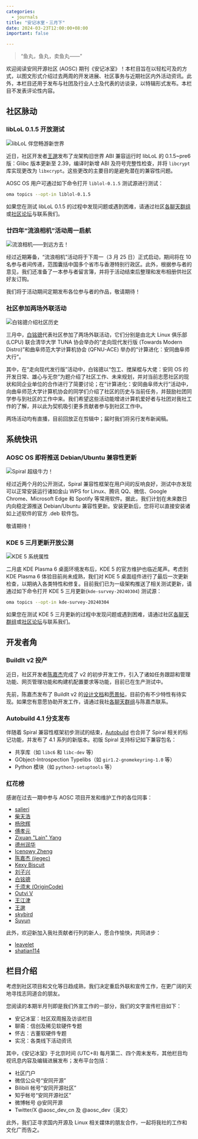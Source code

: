 ```yaml
---
categories:
  - journals
title: "安记冰室・三月下"
date: 2024-03-23T12:00:00+08:00
important: false

---
```

<!-- 端着鱼丸汤的 -->

> “鱼丸，鱼丸，卖鱼丸——”

欢迎阅读安同开源社区 (AOSC) 期刊《安记冰室》！本栏目旨在以轻松可及的方式，以图文形式介绍过去两周的开发进展、社区事务与近期社区内外活动资讯。此外，本栏目还用于发布与社团及行业人士及代表的访谈录，以特辑形式发布。本栏目不发表评论性内容。

社区脉动
--------

### libLoL 0.1.5 开放测试

![libLoL 伴您畅游新世界](/assets/news/coffee-break/20240323/imgs/liblol.png)

近日，社区开发者[王邈](https://github.com/shankerwangmiao)发布了龙架构旧世界 ABI 兼容运行时 libLoL 的 0.1.5~pre6 版：Glibc 版本更新至 2.39，编译时新增 ABI 及符号完整性检查，并将 `libcrypt` 库实现更改为 `libxcrypt`。这些更改的主要目的是避免潜在的兼容性问题。

AOSC OS 用户可通过如下命令打开 `liblol-0.1.5` 测试源进行测试：

```bash
oma topics --opt-in liblol-0.1.5
```

如果您在测试 libLoL 0.1.5 的过程中发现问题或遇到困难，请通过社区[各聊天群组](https://aosc.io/contact/)或[社区论坛](https://bbs.aosc.io/)与联系我们。

### 廿四年“流浪相机”活动周一启航

![流浪相机——到远方去！](/assets/news/coffee-break/20240323/imgs/roaming-camera.png)

经过近期筹备，“流浪相机”活动将于下周一（3 月 25 日）正式启动，期间将在 10 名参与者间传递，范围囊括中国多个省市与香港特别行政区。此外，根据参与者的意见，我们还准备了一本参与者留言簿，并将于活动结束后整理和发布相册供社区好友订购。

我们将于活动期间定期发布各位参与者的作品，敬请期待！

### 社区参加两场外联活动

![白铭骢介绍社区历史](/assets/news/coffee-break/20240323/imgs/lcpu-mingcongbai.jpg)

三月中，[白铭骢](https://github.com/MingcongBai)代表社区参加了两场外联活动，它们分别是由北大 Linux 俱乐部 (LCPU) 联合清华大学 TUNA 协会举办的“走向现代发行版 (Towards Modern Distro)”和曲阜师范大学计算机协会 (QFNU-ACE) 举办的“计算进化：安同曲阜师大行”。

其中，在“走向现代发行版”活动中，白铭骢以“包工、搅屎棍与大佬：安同 OS 的开发日常、雄心与无奈”为题介绍了社区工作、未来规划，并对当前志愿社区的现状和同企业单位的合作进行了简要讨论；在“计算进化：安同曲阜师大行”活动中，向曲阜师范大学计算机协会的同学们介绍了社区的历史与当前任务，并鼓励社团同学参与到社区的工作中来。我们希望这些活动能增进计算机爱好者与社团对我社工作的了解，并以此为契机吸引更多贡献者参与到社区工作中。

两场活动均有直播，目前回放正在剪辑中；届时我们将另行发布新闻稿。

系统快讯
--------

### AOSC OS 即将推送 Debian/Ubuntu 兼容性更新

![Spiral 超级牛力！](/assets/news/coffee-break/20240323/imgs/spiral-cow-power.png)

经过近两个月的公开测试，Spiral 兼容性框架在用户间的反响良好，测试中亦发现可以正常安装运行诸如金山 WPS for Linux、腾讯 QQ、微信、Google Chrome、Microsoft Edge 和 Spotify 等常用软件。据此，我们计划在未来数日内向稳定源推送 Debian/Ubuntu 兼容性更新。安装更新后，您将可以直接安装诸如上述软件的官方 .deb 软件包。

敬请期待！

### KDE 5 三月更新开放公测

![KDE 5 系统属性](/assets/news/coffee-break/20240323/imgs/aosc-os-kinfocenter-202403.png)

二月底 KDE Plasma 6 桌面环境发布后，KDE 5 的官方维护也临近尾声。考虑到 KDE Plasma 6 体验目前尚未成熟，我们对 KDE 5 桌面组件进行了最后一次更新检查，以期纳入各类特性和修复。目前我们已为一级架构推送了相关测试更新，请通过如下命令打开 KDE 5 三月更新(`kde-survey-20240304`) 测试源：

```bash
oma topics --opt-in kde-survey-20240304
```

如果您在测试 KDE 5 三月更新的过程中发现问题或遇到困难，请通过社区[各聊天群组](https://aosc.io/contact/)或[社区论坛](https://bbs.aosc.io/)与联系我们。

开发者角
--------

### BuildIt v2 投产

近日，社区开发者[陈嘉杰](https://github.com/jiegec)完成了 v2 的初步开发工作，引入了诸如任务跟踪和管理功能、网页管理功能和构建机配置要求等功能，目前已在生产测试中。

先前，陈嘉杰发布了 BuildIt v2 的[设计文档](https://github.com/AOSC-Dev/buildit/blob/v2/DESIGN.md)和[愿景帖](https://github.com/AOSC-Dev/buildit/issues/8)，目前仍有不少特性有待实现。如果您有意愿协助开发工作，请通过我社[各聊天群组](https://aosc.io/contact)与陈嘉杰联系。

### Autobuild 4.1 分支发布

伴随着 Spiral 兼容性框架初步测试的结束，[Autobuild](https://github.com/AOSC-Dev/autobuild4) 也合并了 Spiral 相关的标记功能，并发布了 4.1 系列的新版本。初版 Spiral 支持标记如下兼容包名：

- 共享库（如 `libc6` 和 `libc-dev` 等）
- GObject-Introspection Typelibs（如 `gir1.2-gnomekeyring-1.0` 等）
- Python 模块（如 `python3-setuptools` 等）

### 红花榜

感谢在过去一期中参与 AOSC 项目开发和维护工作的各位同事：

- [salieri](https://github.com/BC204)
- [柴天浩](https://github.com/cthbleachbit)
- [杨欣辉](https://github.com/Cyanoxygen)
- [傅孝元](https://github.com/eatradish)
- [Zixuan "Lain" Yang](https://github.com/Fearyncess)
- [德州润华](https://github.com/HouLiXieBuRou)
- [Icenowy Zheng](https://github.com/Icenowy)
- [陈嘉杰 (jiegec)](https://github.com/jiegec)
- [Kexy Biscuit](https://github.com/KexyBiscuit)
- [刘子兴](https://github.com/liushuyu)
- [白铭骢](https://github.com/MingcongBai)
- [千须末 (OriginCode)](https://github.com/OriginCode)
- [Outvi V](https://github.com/outloudvi)
- [王江津](https://github.com/RedL0tus)
- [王邈](https://github.com/shankerwangmiao)
- [skybird](https://github.com/SkyBird233)
- [Suyun](https://github.com/Suyun114)

此外，欢迎新加入我社贡献者行列的新人，愿合作愉快，共同进步：

- [leavelet](https://github.com/leavelet)
- [shatian114](https://github.com/shatian114)



栏目介绍
--------

考虑到社区项目和文化等日趋成熟，我们决定重启外联和宣传工作，在更广阔的天地寻找志同道合的朋友。

您阅读的本期半月刊即是我们外宣工作的一部分，我们的文字宣传栏目如下：

- 安记冰室：社区双周报及访谈栏目
- 聊斋：信创及稀见软硬件专题
- 怀古：古董软硬件专题
- 实况：各类线下活动资讯

其中，《安记冰室》于北京时间 (UTC+8) 每月第二、四个周末发布，其他栏目均视讯息内容及编辑进展发布；发布平台包括：

- 社区门户
- 微信公众号“安同开源”
- Bilibili 帐号“安同开源社区”
- 知乎帐号“安同开源社区”
- 微博帐号 @安同开源
- Twitter/X @aosc_dev_cn 及 @aosc_dev（英文）

此外，我们正寻求国内开源及 Linux 相关媒体的朋友合作，一起将我社的工作和文化广而告之。
